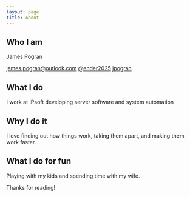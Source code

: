 ```yaml
---
layout: page
title: About
---
```


## Who I am

James Pogran 

[james.pogran@outlook.com](james.pogran@outlook.com)
[@ender2025](https://twitter.com/ender2025)
[jpogran](https://github.com/jpogran)

## What I do

I work at IPsoft developing server software and system automation

## Why I do it

I love finding out how things work, taking them apart, and making them work faster.

## What I do for fun

Playing with my kids and spending time with my wife.

Thanks for reading!